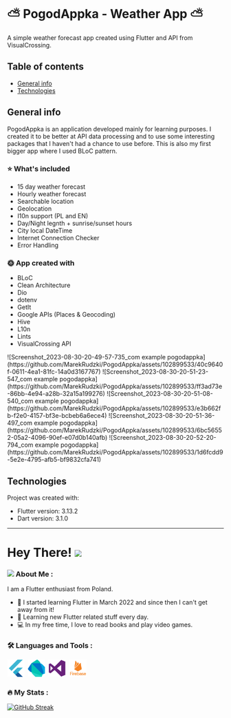 # :partly_sunny: PogodAppka - Weather App :partly_sunny:

A simple weather forecast app created using Flutter and API from VisualCrossing.

## Table of contents
* [General info](#general-info)
* [Technologies](#technologies)

## General info
PogodAppka is an application developed mainly for learning purposes. I created it to be better at API data processing and to use some interesting packages that I haven't had a chance to use before. This is also my first bigger app where I used BLoC pattern.

### :star: What's included
- 15 day weather forecast
- Hourly weather forecast
- Searchable location
- Geolocation
- I10n support (PL and EN)
- Day/Night legnth + sunrise/sunset hours
- City local DateTime
- Internet Connection Checker
- Error Handling

### :sun_with_face: App created with
- BLoC
- Clean Architecture
- Dio
- dotenv
- GetIt
- Google APIs (Places & Geocoding)
- Hive
- L10n
- Lints
- VisualCrossing API

<p float="left">
![Screenshot_2023-08-30-20-49-57-735_com example pogodappka](https://github.com/MarekRudzki/PogodAppka/assets/102899533/40c9640f-0611-4ea1-81fc-14a0d3167767)
![Screenshot_2023-08-30-20-51-23-547_com example pogodappka](https://github.com/MarekRudzki/PogodAppka/assets/102899533/ff3ad73e-86bb-4e94-a28b-32a15a199276)
![Screenshot_2023-08-30-20-51-08-540_com example pogodappka](https://github.com/MarekRudzki/PogodAppka/assets/102899533/e3b662fb-f2e0-4157-bf3e-bcbeb6a6ece4)
![Screenshot_2023-08-30-20-51-36-497_com example pogodappka](https://github.com/MarekRudzki/PogodAppka/assets/102899533/6bc56552-05a2-4096-90ef-e07d0b140afb)
![Screenshot_2023-08-30-20-52-20-794_com example pogodappka](https://github.com/MarekRudzki/PogodAppka/assets/102899533/1d6fcdd9-5e2e-4795-afb5-bf9832cfa741)
</p>

## Technologies
Project was created with:
* Flutter version: 3.13.2
* Dart version: 3.1.0

---

<h1>
  Hey There!
  <img src="https://media.giphy.com/media/hvRJCLFzcasrR4ia7z/giphy.gif" width="30px"/>
</h1>

### <img src="https://media.giphy.com/media/WUlplcMpOCEmTGBtBW/giphy.gif" width="30"> About Me :


I am a Flutter enthusiast from Poland.
- :telescope: I started learning Flutter in March 2022 and since then I can't get away from it!
- :book: Learning new Flutter related stuff every day.
- :computer: In my free time, I love to read books and play video games.

### :hammer_and_wrench: Languages and Tools :
<div>
  <img src="https://github.com/devicons/devicon/blob/master/icons/flutter/flutter-original.svg" title="Flutter" alt="Flutter" width="40" height="40"/>&nbsp;
  <img src="https://github.com/devicons/devicon/blob/master/icons/dart/dart-original.svg" title="Dart" alt="Dart" width="40" height="40"/>&nbsp;
  <img src="https://github.com/devicons/devicon/blob/master/icons/visualstudio/visualstudio-plain.svg" title="VSCode" alt="VSCode" width="40" height="40"/>&nbsp;
  <img src="https://github.com/devicons/devicon/blob/master/icons/firebase/firebase-plain-wordmark.svg" title="Firebase" alt="Firebase" width="40" height="40"/>
</div>

### :fire: My Stats :
[![GitHub Streak](http://github-readme-streak-stats.herokuapp.com?user=MarekRudzki&theme=dark&background=000000)](https://git.io/streak-stats)
